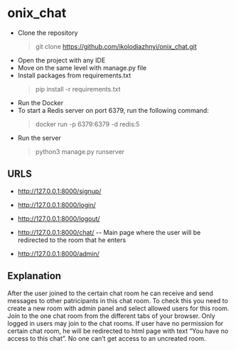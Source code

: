 # onix_chat

- Clone the repository
	> git clone https://github.com/ikolodiazhnyi/onix_chat.git
- Open the project with any IDE
- Move on the same level with manage.py file
- Install packages from requirements.txt
  > pip install -r requirements.txt
- Run the Docker
- To start a Redis server on port 6379, run the following command:
  > docker run -p 6379:6379 -d redis:5
- Run the server
  > python3 manage.py runserver

URLS
--------------

- http://127.0.0.1:8000/signup/
- http://127.0.0.1:8000/login/
- http://127.0.0.1:8000/logout/

- http://127.0.0.1:8000/chat/
  -- Main page where the user will be redirected to the room that he enters

- http://127.0.0.1:8000/admin/


Explanation 
-------------

After the user joined to the certain chat room he can receive and send messages to other patricipants in this chat room. To check this you need to create a new room with admin panel and select allowed users for this room. Join to the one chat room from the different tabs of your browser. Only logged in users may join to the chat rooms. If user have no permission for certain chat room, he will be redirected to html page with text “You have no access to this chat”. No one can’t get access to an uncreated room.
